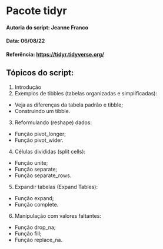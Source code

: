 # Pacote tidyr

#### Autoria do script: Jeanne Franco
#### Data: 06/08/22
#### Referência: https://tidyr.tidyverse.org/

## Tópicos do script:

1. Introdução
2. Exemplos de tibbles (tabelas organizadas e simplificadas):
- Veja as diferenças da tabela padrão e tibble;
- Construindo um tibble.
3. Reformulando (reshape) dados:
- Função pivot_longer;
- Função pivot_wider.
4. Células divididas (split cells):
- Função unite;
- Função separate;
- Função separate_rows.
5. Expandir tabelas (Expand Tables):
- Função expand;
- Função complete.
6. Manipulação com valores faltantes:
- Função drop_na;
- Função fill;
- Função replace_na.
